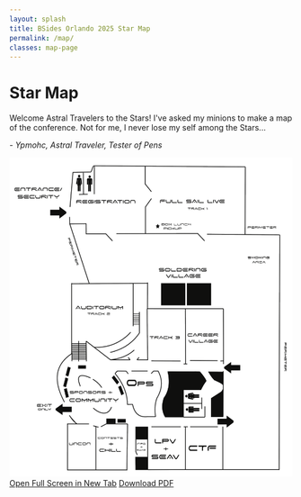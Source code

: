 ```yaml
---
layout: splash
title: BSides Orlando 2025 Star Map
permalink: /map/
classes: map-page
---
```


# Star Map

Welcome Astral Travelers to the Stars! I've asked my minions to make a map of the conference. Not for me, I never lose my self among the Stars...

*- Ypmohc, Astral Traveler, Tester of Pens*

<div class="map-embed">
  <img src="/assets/images/map2025.png" alt="Conference map" />
  <div class="map-actions">
    <a class="btn btn--primary" href="/assets/images/map2025.png" target="_blank" rel="noopener">Open Full Screen in New Tab</a>
    <a class="btn" href="/assets/files/Map2025.pdf" download>Download PDF</a>
  </div>
  
</div>
